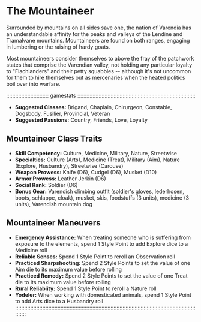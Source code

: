 # The Mountaineer

Surrounded by mountains on all sides save one, the nation of Varendia
has an understandable affinity for the peaks and valleys of the Lendine
and Tramalvane mountains. Mountaineers are found on both ranges,
engaging in lumbering or the raising of hardy goats. 

Most mountaineers consider themselves to above the fray of the patchwork
states that comprise the Varendian valley, not holding any particular
loyalty to "Flachlanders" and their petty squabbles -- although it's not
uncommon for them to hire themselves out as mercenaries when the heated
politics boil over into warfare.

:::::::::::::::::::::::::::: gamestats ::::::::::::::::::::::::::::::::::::::::::::::::::::::::::::::::::::::::::::::
- **Suggested Classes:** Brigand, Chaplain, Chirurgeon, Constable, Dogsbody, Fusilier, Provincial, Veteran
- **Suggested Passions:** Country, Friends, Love, Loyalty

## Mountaineer Class Traits

- **Skill Competency:** Culture, Medicine, Military, Nature, Streetwise
- **Specialties:** Culture (Arts), Medicine (Treat), Military (Aim), Nature (Explore, Husbandry), Streetwise (Carouse)
- **Weapon Prowess:** Knife (D6), Cudgel (D6), Musket (D10)
- **Armor Prowess:** Leather Jerkin (D6)
- **Social Rank:** Soldier (D6)
- **Bonus Gear:** Varendish climbing outfit (soldier's gloves, lederhosen,
  boots, schlappe, cloak), musket, skis, foodstuffs (3 units), medicine (3
  units), Varendish mountain dog

## Mountaineer Maneuvers

- **Emergency Assistance:** When treating someone who is suffering from
  exposure to the elements, spend 1 Style Point to add Explore dice to a
  Medicine roll
- **Reliable Senses:** Spend 1 Style Point to reroll an Observation roll
- **Practiced Sharpshooting:** Spend 2 Style Points to set the value of one Aim die to its maximum value before rolling
- **Practiced Remedy:** Spend 2 Style Points to set the value of one Treat die to its maximum value before rolling 
- **Rural Reliabiity:** Spend 1 Style Point to reroll a Nature roll
- **Yodeler:**  When working with domesticated animals, spend 1 Style Point to add Arts dice to a Husbandry roll
::::::::::::::::::::::::::::::::::::::::::::::::::::::::::::::::::::::::::::::::::::::::::::::::::::::::::::::::::::::::::::::

